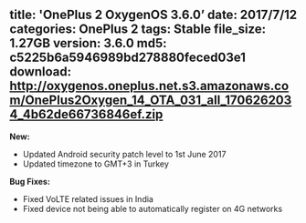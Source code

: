 title: 'OnePlus 2 OxygenOS 3.6.0’ 
date: 2017/7/12
categories: OnePlus 2
tags: Stable
file_size: 1.27GB
version: 3.6.0
md5: c5225b6a5946989bd278880feced03e1
download: http://oxygenos.oneplus.net.s3.amazonaws.com/OnePlus2Oxygen_14_OTA_031_all_1706262034_4b62de66736846ef.zip
---

**New:**
* Updated Android security patch level to 1st June 2017
* Updated timezone to GMT+3 in Turkey 

**Bug Fixes:**
* Fixed VoLTE related issues in India
* Fixed device not being able to automatically register on 4G networks


